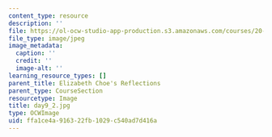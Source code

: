 ```yaml
---
content_type: resource
description: ''
file: https://ol-ocw-studio-app-production.s3.amazonaws.com/courses/20-219-becoming-the-next-bill-nye-writing-and-hosting-the-educational-show-january-iap-2015/ffa1ce4a916322fb1029c540ad7d416a_day9_2.jpg
file_type: image/jpeg
image_metadata:
  caption: ''
  credit: ''
  image-alt: ''
learning_resource_types: []
parent_title: Elizabeth Choe's Reflections
parent_type: CourseSection
resourcetype: Image
title: day9_2.jpg
type: OCWImage
uid: ffa1ce4a-9163-22fb-1029-c540ad7d416a
---
```

